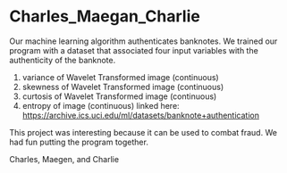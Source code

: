 # Charles_Maegan_Charlie


Our machine learning algorithm authenticates banknotes.
We trained our program with a dataset that associated four input variables with the authenticity of the banknote.
1. variance of Wavelet Transformed image (continuous)
2. skewness of Wavelet Transformed image (continuous)
3. curtosis of Wavelet Transformed image (continuous)
4. entropy of image (continuous)
linked here: https://archive.ics.uci.edu/ml/datasets/banknote+authentication

This project was interesting because it can be used to combat fraud.
We had fun putting the program together.

Charles, Maegen, and Charlie
